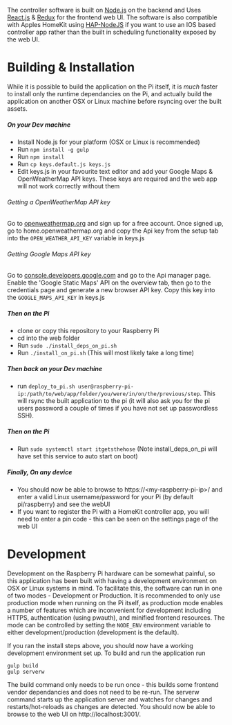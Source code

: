 The controller software is built on [Node.js](https://nodejs.org) on the backend and Uses [React.js](https://facebook.github.io/react/) & [Redux](https://github.com/rackt/redux) for the frontend web UI. The software is also compatible with Apples HomeKit using [HAP-NodeJS](https://github.com/KhaosT/HAP-NodeJS) if you want to use an IOS based controller app rather than the built in scheduling functionality exposed by the web UI.

Building & Installation
=======================
While it is possible to build the application on the Pi itself, it is *much* faster to install only the runtime dependancies on the Pi, and actually build the application on another OSX or Linux machine before rsyncing over the built assets.

##### On your Dev machine
* Install Node.js for your platform (OSX or Linux is recommended)
* Run ```npm install -g gulp```
* Run ```npm install```
* Run ```cp keys.default.js keys.js```
* Edit keys.js in your favourite text editor and add your Google Maps & OpenWeatherMap API keys. These keys are required and the web app will not work correctly without them

 ###### Getting a OpenWeatherMap API key
 Go to [openweathermap.org](http://openweathermap.org) and sign up for a free account. Once signed up, go to home.openweathermap.org and copy the Api key from the setup tab into the ```OPEN_WEATHER_API_KEY``` variable in keys.js

 ###### Getting Google Maps API key
 Go to [console.developers.google.com](https://console.developers.google.com/) and go to the Api manager page. Enable the 'Google Static Maps' API on the overview tab, then go to the credentials page and generate a new browser API key. Copy this key into the ```GOOGLE_MAPS_API_KEY``` in keys.js

##### Then on the Pi
* clone or copy this repository to your Raspberry Pi
* cd into the web folder
* Run ```sudo ./install_deps_on_pi.sh```
* Run ```./install_on_pi.sh``` (This will most likely take a long time)

##### Then back on your Dev machine
* run ```deploy_to_pi.sh user@raspberry-pi-ip:/path/to/web/app/folder/you/were/in/on/the/previous/step```. This will rsync the built application to the pi (it will also ask you for the pi users password a couple of times if you have not set up passwordless SSH).

##### Then on the Pi
* Run ```sudo systemctl start itgetsthehose``` (Note install_deps_on_pi will have set this service to auto start on boot)

##### Finally, On any device
* You should now be able to browse to https://&lt;my-raspberry-pi-ip&gt;/ and enter a valid Linux username/password for your Pi (by default pi/raspberry) and see the webUI
* If you want to register the Pi with a HomeKit controller app, you will need to enter a pin code - this can be seen on the settings page of the web UI 

Development
===========

Development on the Raspberry Pi hardware can be somewhat painful, so this application has been built with having a development environment on OSX or Linux systems in mind. To facilitate this, the software can run in one of two modes - Development or Production. It is recommended to only use production mode when running on the Pi itself, as production mode enables a number of features which are inconvenient for development including HTTPS, authentication (using pwauth), and minified frontend resources. The mode can be controlled by setting the ```NODE_ENV``` environment variable to either development/production (development is the default).


If you ran the install steps above, you should now have a working development environment set up. To build and run the application run 

```
gulp build
gulp serverw
```

The build command only needs to be run once - this builds some frontend vendor dependancies and does not need to be re-run. The serverw command starts up the application server and watches for changes and restarts/hot-reloads as changes are detected. You should now be able to browse to the web UI on http://localhost:3001/.

